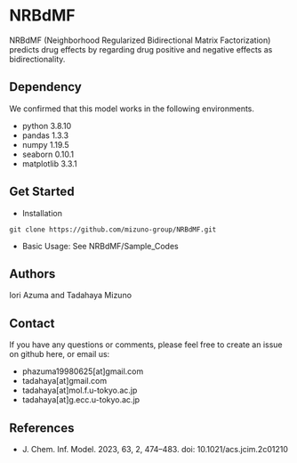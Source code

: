 # NRBdMF
NRBdMF (Neighborhood Regularized Bidirectional Matrix Factorization) predicts drug effects by regarding drug positive and negative effects as bidirectionality.

## Dependency
We confirmed that this model works in the following environments.
- python      3.8.10
- pandas      1.3.3
- numpy       1.19.5
- seaborn     0.10.1
- matplotlib  3.3.1

## Get Started
- Installation
```
git clone https://github.com/mizuno-group/NRBdMF.git
```
- Basic Usage: See NRBdMF/Sample_Codes

## Authors
Iori Azuma and Tadahaya Mizuno

## Contact
If you have any questions or comments, please feel free to create an issue on github here, or email us:

- phazuma19980625[at]gmail.com
- tadahaya[at]gmail.com
- tadahaya[at]mol.f.u-tokyo.ac.jp
- tadahaya[at]g.ecc.u-tokyo.ac.jp

## References
- J. Chem. Inf. Model. 2023, 63, 2, 474–483. doi: 10.1021/acs.jcim.2c01210
